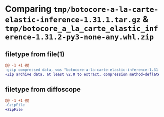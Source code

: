 # Comparing `tmp/botocore-a-la-carte-elastic-inference-1.31.1.tar.gz` & `tmp/botocore_a_la_carte_elastic_inference-1.31.2-py3-none-any.whl.zip`

## filetype from file(1)

```diff
@@ -1 +1 @@
-gzip compressed data, was "botocore-a-la-carte-elastic-inference-1.31.1.tar", last modified: Sat Jul  8 01:42:21 2023, max compression
+Zip archive data, at least v2.0 to extract, compression method=deflate
```

## filetype from diffoscope

```diff
@@ -1 +1 @@
-GzipFile
+ZipFile
```

